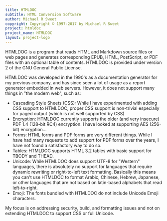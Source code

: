 ```yaml
---
title: HTMLDOC
subtitle: HTML Conversion Software
author: Michael R Sweet
copyright: Copyright © 1997-2017 by Michael R Sweet
project: htmldoc
project_name: HTMLDOC
layout: project-logo
---
```


HTMLDOC is a program that reads HTML and Markdown source files or web pages and
generates corresponding EPUB, HTML, PostScript, or PDF files with an optional
table of contents. HTMLDOC is provided under version 2 of the GNU General Public
License.

HTMLDOC was developed in the 1990's as a documentation generator for my previous
company, and has since seen a lot of usage as a report generator embedded in web
servers.  However, it does not support many things in "the modern web", such
as:

- Cascading Style Sheets (CSS): While I have experimented with adding CSS
  support to HTMLDOC, proper CSS support is non-trivial especially for paged
  output (which is not well supported by CSS)
- Encryption: HTMLDOC currently supports the older (and very insecure) PDF 1.4
  (128-bit RC4) encryption.  I have looked at supporting AES (256-bit)
  encryption...
- Forms: HTML forms and PDF forms are very different things.  While I have had
  many requests to add support for PDF forms over the years, I have not found a
  satisfactory way to do so.
- Tables: HTMLDOC supports HTML 3.2 tables with basic support for TBODY and
  THEAD.
- Unicode: While HTMLDOC does support UTF-8 for "Western" languages, there is
  absolutely no support for languages that require dynamic rewriting or
  right-to-left text formatting.  Basically this means you can't use HTMLDOC to
  format Arabic, Chinese, Hebrew, Japanese, or other languages that are not
  based on latin-based alphabets that read left-to-right.
- Emoji: The fonts bundled with HTMLDOC do not include Unicode Emoji characters.

My focus is on addressing security, build, and formatting issues and not on
extending HTMLDOC to support CSS or full Unicode.
